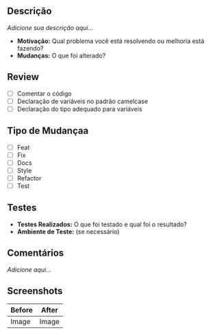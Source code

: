 ## Descrição
*Adicione sua descrição aqui...*

- **Motivação:** Qual problema você está resolvendo ou melhoria está fazendo?
- **Mudanças:** O que foi alterado?

## Review
- [ ] Comentar o código
- [ ] Declaração de variáveis no padrão camelcase
- [ ] Declaração do tipo adequado para variáveis

## Tipo de Mudançaa

- [ ] Feat
- [ ] Fix
- [ ] Docs
- [ ] Style
- [ ] Refactor
- [ ] Test

## Testes

- **Testes Realizados:** O que foi testado e qual foi o resultado?
- **Ambiente de Teste:** (se necessário)

## Comentários
*Adicione aqui...*

## Screenshots
| Before | After |
| ------ | ----- |
| Image  | Image |
